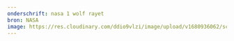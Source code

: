 ```yaml
---
onderschrift: nasa 1 wolf rayet
bron: NASA
image: https://res.cloudinary.com/ddio9vlzi/image/upload/v1680936062/sciencegeek/posts/nasa-1-wolf-rayet.jpg
---
```

